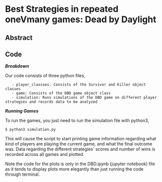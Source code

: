 # Best Strategies in repeated oneVmany games: Dead by Daylight


## Abstract



## Code

_**Breakdown**_

Our code consists of three python files,

       - player_classses: Consists of the Survivor and Killer object classes
       - game: Consists of the DBD game object class
       - simulation: Runs simulations of the DBD game on different player strategies and records data to be analyzed
       
 _**Running Games**_
 
 To run the games, you just need to run the simulation file with python3,
 
 ```
 $ python3 simulation.py
 ```
 
 This will cause the script to start printing game information regarding what kind of players are playing the current game, and what the final outcome was. Data regarding the different strategies' scores and number of wins is recorded across all games and plotted. 
 
 Note the code for the plots is only in the DBD.ipynb (jupyter notebook) file as it tends to display plots more elegantly than just running the code through terminal. 






                

